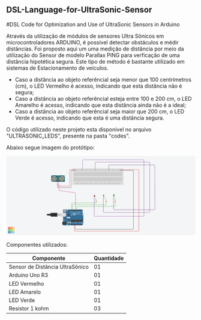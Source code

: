 ## DSL-Language-for-UltraSonic-Sensor
#DSL Code for Optimization and Use of UltraSonic Sensors in Arduino
 
 Através da utilização de módulos de sensores Ultra Sônicos em microcontroladores ARDUINO, é possível detectar obstáculos e médir distâncias. Foi proposto aqui um uma medição de distância por meio da utilização do Sensor de modelo Parallax PING para verficação de uma distância hipotética segura. Este tipo de método é bastante utilizado em sistemas de Estacionamento de veículos.
 
* Caso a distância ao objeto referêncial seja menor que 100 centrímetros (cm), o LED Vermelho é acesso, indicando que esta distância não é segura;
* Caso a distância ao objeto referêncial esteja entre 100 e 200 cm, o LED Amarelho é acesso, indicando que esta distância ainda não é a ideal;
* Caso a distância ao objeto referêncial seja maior que 200 cm, o LED Verde é acesso, indicando que esta é uma distância segura.
 
 O código utilizado neste projeto esta disponível no arquivo "ULTRASONIC_LEDS", presente na pasta "codes".
 
 Abaixo segue imagem do protótipo:
 
![ScreenShot](pictures/SONAR_LEDS.png)


Componentes utilizados:

Componente| Quantidade 
------------- |------------- |
 Sensor de Distância UltraSônico| 01   
 Arduino Uno R3 | 01
 LED Vermelho | 01
 LED Amarelo | 01
 LED Verde | 01
 Resistor 1 kohm | 03
 



